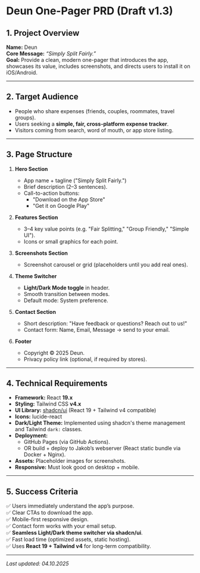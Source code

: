 # Deun One-Pager PRD (Draft v1.3)

## 1. Project Overview
**Name:** Deun  
**Core Message:** *“Simply Split Fairly.”*  
**Goal:** Provide a clean, modern one-pager that introduces the app, showcases its value, includes screenshots, and directs users to install it on iOS/Android.  

---

## 2. Target Audience
- People who share expenses (friends, couples, roommates, travel groups).  
- Users seeking a **simple, fair, cross-platform expense tracker**.  
- Visitors coming from search, word of mouth, or app store listing.  

---

## 3. Page Structure
1. **Hero Section**  
   - App name + tagline ("Simply Split Fairly.")  
   - Brief description (2–3 sentences).  
   - Call-to-action buttons:  
     - "Download on the App Store"  
     - "Get it on Google Play"  

2. **Features Section**  
   - 3–4 key value points (e.g. "Fair Splitting," "Group Friendly," "Simple UI").  
   - Icons or small graphics for each point.  

3. **Screenshots Section**  
   - Screenshot carousel or grid (placeholders until you add real ones).  

4. **Theme Switcher**  
   - **Light/Dark Mode toggle** in header.  
   - Smooth transition between modes.  
   - Default mode: System preference.  

5. **Contact Section**  
   - Short description: "Have feedback or questions? Reach out to us!"  
   - Contact form: Name, Email, Message → send to your email.  

6. **Footer**  
   - Copyright © 2025 Deun.  
   - Privacy policy link (optional, if required by stores).  

---

## 4. Technical Requirements
- **Framework:** React **19.x**  
- **Styling:** Tailwind CSS **v4.x**  
- **UI Library:** [shadcn/ui](https://ui.shadcn.com) (React 19 + Tailwind v4 compatible)  
- **Icons:** lucide-react  
- **Dark/Light Theme:** Implemented using shadcn's theme management and Tailwind `dark:` classes.  
- **Deployment:**  
  - GitHub Pages (via GitHub Actions).  
  - OR build + deploy to Jakob’s webserver (React static bundle via Docker + Nginx).  
- **Assets:** Placeholder images for screenshots.  
- **Responsive:** Must look good on desktop + mobile.  

---

## 5. Success Criteria
✅ Users immediately understand the app’s purpose.  
✅ Clear CTAs to download the app.  
✅ Mobile-first responsive design.  
✅ Contact form works with your email setup.  
✅ **Seamless Light/Dark theme switcher via shadcn/ui**.  
✅ Fast load time (optimized assets, static hosting).  
✅ Uses **React 19 + Tailwind v4** for long-term compatibility.  

---

_Last updated: 04.10.2025_
